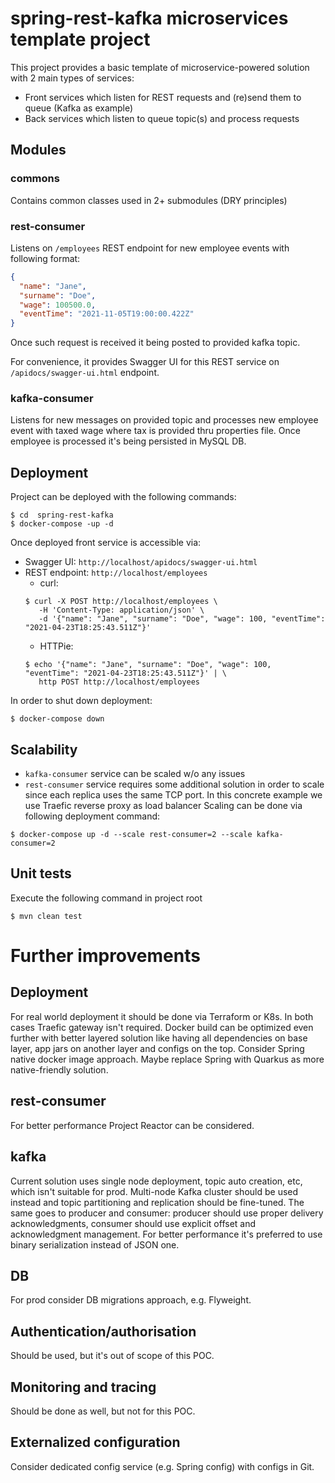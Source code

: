 # spring-rest-kafka microservices template project

This project provides a basic template of microservice-powered solution with 2 main types of services:
 * Front services which listen for REST requests and (re)send them to queue (Kafka as example)
 * Back services which listen to queue topic(s) and process requests

## Modules
### commons
Contains common classes used in 2+ submodules (DRY principles)

### rest-consumer
Listens on `/employees` REST endpoint for new employee events with following format:
```json
{
  "name": "Jane",
  "surname": "Doe",
  "wage": 100500.0,
  "eventTime": "2021-11-05T19:00:00.422Z"
}
```
Once such request is received it being posted to provided kafka topic.

For convenience, it provides Swagger UI for this REST service on `/apidocs/swagger-ui.html` endpoint.

### kafka-consumer
Listens for new messages on provided topic and processes new employee event with taxed wage where tax is provided thru properties file.
Once employee is processed it's being persisted in MySQL DB.

## Deployment
Project can be deployed with the following commands:
```shell
$ cd  spring-rest-kafka
$ docker-compose -up -d
```
Once deployed front service is accessible via:
 - Swagger UI: `http://localhost/apidocs/swagger-ui.html`
 - REST endpoint: `http://localhost/employees`
   - curl:
    ```shell
    $ curl -X POST http://localhost/employees \
       -H 'Content-Type: application/json' \
       -d '{"name": "Jane", "surname": "Doe", "wage": 100, "eventTime": "2021-04-23T18:25:43.511Z"}'
    ```
   - HTTPie:
    ```shell
    $ echo '{"name": "Jane", "surname": "Doe", "wage": 100, "eventTime": "2021-04-23T18:25:43.511Z"}' | \
       http POST http://localhost/employees
    ```
In order to shut down deployment:
```shell
$ docker-compose down
``` 

## Scalability
 - `kafka-consumer` service can be scaled w/o any issues
 - `rest-consumer` service requires some additional solution in order to scale since each replica uses the same TCP port. In this concrete example we use Traefic reverse proxy as load balancer
Scaling can be done via following deployment command:
 ```shell
$ docker-compose up -d --scale rest-consumer=2 --scale kafka-consumer=2
```

## Unit tests
Execute the following command in project root
```shell
$ mvn clean test
```

# Further improvements
## Deployment
For real world deployment it should be done via Terraform or K8s. In both cases Traefic gateway isn't required.
Docker build can be optimized even further with better layered solution like having all dependencies on base layer, app jars on another layer and configs on the top. 
Consider Spring native docker image approach. Maybe replace Spring with Quarkus as more native-friendly solution.

## rest-consumer
For better performance Project Reactor can be considered.

## kafka 
Current solution uses single node deployment, topic auto creation, etc, which isn't suitable for prod. Multi-node Kafka cluster should be used instead and topic partitioning and replication should be fine-tuned.
The same goes to producer and consumer: producer should use proper delivery acknowledgments, consumer should use explicit offset and acknowledgment management.
For better performance it's preferred to use binary serialization instead of JSON one.

## DB
For prod consider DB migrations approach, e.g. Flyweight. 

## Authentication/authorisation 
Should be used, but it's out of scope of this POC. 

## Monitoring and tracing
Should be done as well, but not for this POC.

## Externalized configuration
Consider dedicated config service (e.g. Spring config) with configs in Git.